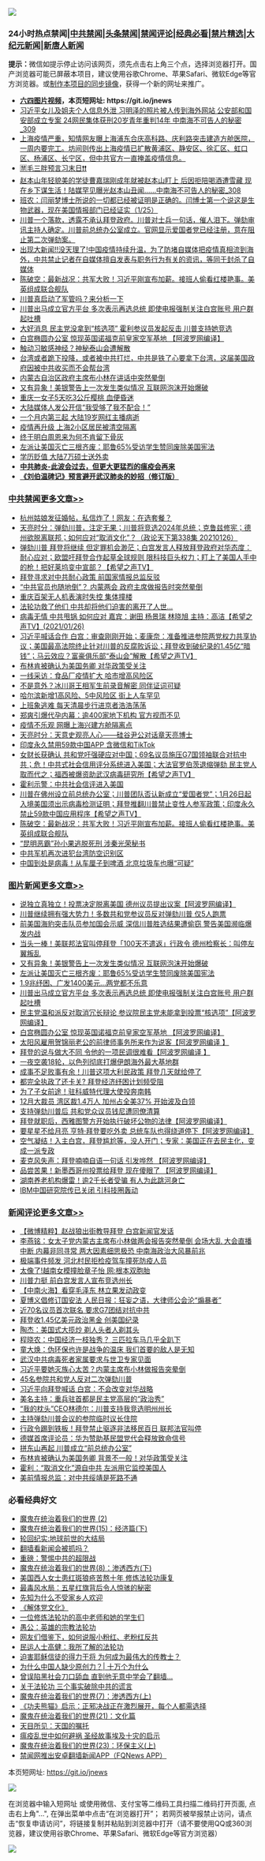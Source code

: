 ![](https://raw.githubusercontent.com/fqnews/bnews/master/64photo/fqnews-qr.jpg)

<div id="tt">
<h3>24小时热点禁闻|<a href="#%E4%B8%AD%E5%85%B1%E7%A6%81%E9%97%BB%E6%9B%B4%E5%A4%9A%E6%96%87%E7%AB%A0">中共禁闻</a>|<a href="#%E5%9B%BE%E7%89%87%E6%96%B0%E9%97%BB%E6%9B%B4%E5%A4%9A%E6%96%87%E7%AB%A0">头条禁闻</a>|<a href="#%E6%96%B0%E9%97%BB%E8%AF%84%E8%AE%BA%E6%9B%B4%E5%A4%9A%E6%96%87%E7%AB%A0">禁闻评论|<a href="#%E5%BF%85%E7%9C%8B%E7%BB%8F%E5%85%B8%E5%A5%BD%E6%96%87">经典必看|<a href="/video.md#%E7%A6%81%E7%89%87%E7%B2%BE%E9%80%89">禁片精选</a>|<a href="https://github.com/fqnews/djy/blob/master/gb/nf1351518.md#1">大纪元新闻</a>|<a href="https://github.com/fqnews/ntdtv/blob/master/gb/prog204.md#1">新唐人新闻</a></h3>
<div><b>提示：</b>微信如提示停止访问该网页，须先点击右上角三个点，选择浏览器打开。国产浏览器可能已屏蔽本项目，建议使用谷歌Chrome、苹果Safari、微软Edge等官方浏览器。或<a href="https://github.com/fqnews/bnews/blob/master/%E5%88%B6%E4%BD%9Cgit%E7%A6%81%E9%97%BB%E9%95%9C%E5%83%8F.md">制作本项目的同步镜像</a>，获得一个新的网址来推广。</div>
<ul>
<li><b><a href="http://d1.bdrive.tk/64.mp4" target="_blank">六四图片视频</a>，本页短网址: https://git.io/jnews</b></li>
<li><a href="/comments/20210127/1475539.md">习近平女儿及姐夫个人信息外泄 习明泽的照片被人传到海外网站 公安部和国安部成立专案 24网民集体获刑20岁青年重判14年 中南海不可告人的秘密_309</a></li>
<li><a href="/bannedvideo/20210126/1475136.md">上海疫情严重，知情网友曝上海浦东合庆高科路、庆利路突击建造方舱医院，一周内要完工。坊间则传出上海疫情已扩散黄浦区、静安区、徐汇区、虹口区、杨浦区、长宁区，但中共官方一直掩盖疫情信息。</a></li>
<li><a href="/cbnews/20210126/1475266.md">🈲毛三胖预言习末日❗❗</a></li>
<li><a href="/comments/20210127/1475485.md">赵本山年轻貌美的学徒曹嘉瑞刚成年就被赵本山盯上 后因拒陪喝酒遭雪藏 现在乡下谋生活！陆媒罕见曝光赵本山丑闻……中南海不可告人的秘密_308</a></li>
<li><a href="/bannedvideo/20210126/1475063.md">班农：闫丽梦博士所说的一切都已经被证明是正确的。闫博士第一个说这是生物武器，现在美国情报部门已经证实（1/25）</a></li>
<li><a href="/cbnews/20210126/1475268.md">川普一个落款，透露不承认拜登政府。川普对士兵一句话，催人泪下。弹劾审讯主持人确定。川普前总统办公室成立。官网显示爱国者党已经注册，意在阻止第二次弹劾案。</a></li>
<li><a href="/bannedvideo/20210126/1475255.md">出现大新闻!!没天理了!中国疫情持续升温，为了防堵自媒体把疫情真相流到海外，中共禁止记者在自媒体擅自发表与职务行为有关的资讯，等同于封杀了自媒体</a></li>
<li><a href="/cbnews/20210126/1475334.md">陈破空：最新战况：共军大败！习近平刚宣布加薪。接班人偷看红楼艳事。美英组成联合舰队</a></li>
<li><a href="/ssgc/20210126/1475067.md">川普真启动了军管吗？来分析一下</a></li>
<li><a href="/topimagenews/20210126/1475306.md">川普出马成立官方平台 多次表示再选总统 即使电报强制关注白宫账号 用户群起吐槽</a></li>
<li><a href="/cnnews/20210127/1475516.md">大好消息 民主党没拿到“核选项” 霍利参议员发起反击 川普支持她竞选</a></li>
<li><a href="/topimagenews/20210126/1475217.md">白宫椭圆办公室 惊现英国诺福克前皇家空军基地 【阿波罗网编译】</a></li>
<li><a href="/headline/20210126/1475216.md">触动习敏感神经？神秘泰山会遭解散</a></li>
<li><a href="/bannedvideo/20210126/1475111.md">台湾或者跪下投降，或者被中共打烂，中共是铁了心要拿下台湾，这届美国政府因被中共收买而不会帮台湾</a></li>
<li><a href="/bannedvideo/20210127/1475443.md">内蒙古自治区政府主席布小林在讲话中突然晕倒</a></li>
<li><a href="/topimagenews/20210127/1475505.md">又有异象！美银警告上一次发生类似情况 互联网泡沫开始爆破</a></li>
<li><a href="/cbnews/20210126/1475146.md">重庆一女子5天吃3公斤樱桃 血便昏迷</a></li>
<li><a href="/headline/20210126/1475388.md">大陆媒体人发公开信“我受够了我不配合！”</a></li>
<li><a href="/cbnews/20210126/1475222.md">一个月内第三起 大陆19岁网红主播病逝</a></li>
<li><a href="/cbnews/20210126/1475080.md">疫情再升级 上海2小区居民被清空隔离</a></li>
<li><a href="/cnnews/20210127/1475589.md">终于明白周恩来为何不肯留下骨灰</a></li>
<li><a href="/topimagenews/20210127/1475477.md">左派让美国灭亡三根齐废：耶鲁65%受访学生赞同废除美国宪法</a></li>
<li><a href="/cbnews/20210126/1475147.md">学历贬值 大陆7万硕士送外卖</a></li>
<li><b><a href="/comments/20200211/1275071.md" target="_blank">中共肺炎-此波会过去，但更大更猛烈的瘟疫会再来</a></b></li>
<li><b><a href="/comments/20200207/1272816.md" target="_blank">《刘伯温碑记》预言避开武汉肺炎的妙招（修订版）</a></b></li>
</ul>
</div>

<div class="catlist">
<h3><a href="/cbnews/" target="_blank">中共禁闻</a><span><a href="/cbnews/" target="_blank" rel="nofollow">更多文章>></a></span></h3>
<ul>
<li><a href="/cbnews/20210127/1475765.md" target="_blank">杭州姑娘发征婚帖，私信炸了！网友：在选套餐？</a></li>
<li><a href="/cbnews/20210127/1475764.md" target="_blank">天亮时分：弹劾川普，注定无果；川普将竞选2024年总统；克鲁兹修宪；德州欲脱离联邦；如何应对“取消文化”？（政论天下第338集 20210126）</a></li>
<li><a href="/cbnews/20210127/1475754.md" target="_blank">弹劾川普 拜登将继续 但定罪机会渺茫；白宫发言人释放拜登政府对华态度：耐心应对；欧盟吁拜登合作起草全球规则 限科技巨头权力；盯上了美国人手中的枪！把好莱坞变中宣部？【希望之声TV】</a></li>
<li><a href="/cbnews/20210127/1475705.md" target="_blank">拜登寻求对中共耐心政策 前国家情报总监反驳</a></li>
<li><a href="/cbnews/20210127/1475704.md" target="_blank">“中共官员也随地倒”？ 内蒙两会 政府主席做报告时突然晕倒</a></li>
<li><a href="/cbnews/20210127/1475703.md" target="_blank">重庆百架无人机表演时失控 集体撞楼</a></li>
<li><a href="/cbnews/20210127/1475649.md" target="_blank">法轮功救了他们 中共却将他们迫害的离开了人世&#8230;</a></li>
<li><a href="/cbnews/20210127/1475625.md" target="_blank">病毒无情  中共甩锅  如何应对   嘉宾：谢田 杨景瑞 林晓旭 主持：高洁【希望之声TV】(2021/01/26)</a></li>
<li><a href="/cbnews/20210127/1475594.md" target="_blank">习近平喊话合作 白宫：审查刚刚开始；麦康奈：准备推进参院两党权力共享协议；美国最高法院终止针对川普的反腐败诉讼；拜登收到破纪录的1.45亿“暗钱&#8221;；马云效应？富豪俱乐部“泰山会”解散【希望之声TV】</a></li>
<li><a href="/cbnews/20210127/1475557.md" target="_blank">布林肯被确认为美国务卿 对华政策受关注</a></li>
<li><a href="/cbnews/20210127/1475549.md" target="_blank">一线采访：食品厂疫情扩大 哈市增高风险区</a></li>
<li><a href="/cbnews/20210127/1475531.md" target="_blank">不是意外？冰川哥王相军生前录音解密 同伴证词可疑</a></li>
<li><a href="/cbnews/20210127/1475530.md" target="_blank">哈尔滨新增1高风险、5中风险区 街上人车罕见</a></li>
<li><a href="/cbnews/20210127/1475529.md" target="_blank">上班象逃难 每天清晨步行进京者浩浩荡荡</a></li>
<li><a href="/cbnews/20210127/1475528.md" target="_blank">郑爽引爆代孕内幕：逾400家地下机构 官方视而不见</a></li>
<li><a href="/cbnews/20210127/1475527.md" target="_blank">疫情不乐观 网曝上海兴建方舱隔离点</a></li>
<li><a href="/cbnews/20210127/1475511.md" target="_blank">天亮时分：天意史观亮人心——硅谷尹公对话章天亮博士</a></li>
<li><a href="/cbnews/20210127/1475459.md" target="_blank">印度永久禁用59款中国APP 含微信和TikTok</a></li>
<li><a href="/cbnews/20210127/1475440.md" target="_blank">女财长获确认  共和党吁强硬应对中国；69名议员施压G7国领袖联合对抗中共；危！中共式社会信用评分系统进入美国；大法官罗伯茨退缩弹劾  民主党人取而代之；福西被爆资助武汉病毒研究所【希望之声TV】</a></li>
<li><a href="/cbnews/20210126/1475398.md" target="_blank">霍利示警：中共社会信评进入美国</a></li>
<li><a href="/cbnews/20210126/1475348.md" target="_blank">川普在佛州设立前总统办公室；川普团队否认新成立“爱国者党”；1月26日起 入境美国须出示病毒检测证明；拜登推翻川普禁止变性人参军政策；印度永久禁止59款中国应用程序【希望之声TV】</a></li>
<li><a href="/cbnews/20210126/1475334.md" target="_blank">陈破空：最新战况：共军大败！习近平刚宣布加薪。接班人偷看红楼艳事。美英组成联合舰队</a></li>
<li><a href="/cbnews/20210126/1475310.md" target="_blank">“昆明恶霸”孙小果逃脱死刑 涉秦光荣秘书</a></li>
<li><a href="/cbnews/20210126/1475309.md" target="_blank">中共军机再次进犯台湾防空识别区</a></li>
<li><a href="/cbnews/20210126/1475308.md" target="_blank">中国到处是病毒！从车厘子到啤酒 北京垃圾车也曝“可疑”</a></li>

</ul>
</div>
<div class="catlist">
<h3><a href="/topimagenews/" target="_blank">图片新闻</a><span><a href="/topimagenews/" target="_blank" rel="nofollow">更多文章>></a></span></h3>
<ul>
<li><a href="/topimagenews/20210127/1475753.md" target="_blank">说独立真独立！投票决定脱离美国 德州议员提出议案【阿波罗网编译】</a></li>
<li><a href="/topimagenews/20210127/1475702.md" target="_blank">川普继续拥有强大势力！多数共和党参议员反对弹劾川普 仅5人跑票</a></li>
<li><a href="/topimagenews/20210127/1475681.md" target="_blank">前美国海豹突击队员参加国会示威 深信川普胜选结果遭偷窃 警告美国濒临爆发内战</a></li>
<li><a href="/topimagenews/20210127/1475648.md" target="_blank">当头一棒！美联邦法官叫停拜登「100天不遣返」行政令 德州检察长：叫停左翼叛乱</a></li>
<li><a href="/topimagenews/20210127/1475505.md" target="_blank">又有异象！美银警告上一次发生类似情况 互联网泡沫开始爆破</a></li>
<li><a href="/topimagenews/20210127/1475477.md" target="_blank">左派让美国灭亡三根齐废：耶鲁65%受访学生赞同废除美国宪法</a></li>
<li><a href="/topimagenews/20210127/1475461.md" target="_blank">1.9兆纾困、广发1400美元…两党都不乐意</a></li>
<li><a href="/topimagenews/20210126/1475306.md" target="_blank">川普出马成立官方平台 多次表示再选总统 即使电报强制关注白宫账号 用户群起吐槽</a></li>
<li><a href="/topimagenews/20210126/1475304.md" target="_blank">民主党温和派反对取消冗长辩论 参议院民主党未能拿到投票“核选项”【阿波罗网编译】</a></li>
<li><a href="/topimagenews/20210126/1475217.md" target="_blank">白宫椭圆办公室 惊现英国诺福克前皇家空军基地 【阿波罗网编译】</a></li>
<li><a href="/topimagenews/20210126/1475126.md" target="_blank">太阳风雇用贺锦丽老公的前律师事务所来作为说客【阿波罗网编译 】</a></li>
<li><a href="/topimagenews/20210126/1475041.md" target="_blank">拜登的说与做大不同 令他的一项民调很难看【阿波罗网编译 】</a></li>
<li><a href="/topimagenews/20210126/1474962.md" target="_blank">一夜空袭18轮，以色列彻底打爆伊朗海外最大基地群</a></li>
<li><a href="/topimagenews/20210126/1474941.md" target="_blank">成事不足败事有余！川普这项大利民政策 拜登几天就给停了</a></li>
<li><a href="/topimagenews/20210126/1474826.md" target="_blank">都完全执政了还卡关? 拜登经济纾困计划频受阻</a></li>
<li><a href="/topimagenews/20210126/1474794.md" target="_blank">为了子女前途！驻科威特代理大使投奔南韩</a></li>
<li><a href="/topimagenews/20210126/1474792.md" target="_blank">12月大裁员 湾区裁1.4万人 加州占全美37% 开始波及白领</a></li>
<li><a href="/topimagenews/20210126/1474777.md" target="_blank">支持弹劾川普后 共和党众议员钱尼遭同僚清算</a></li>
<li><a href="/topimagenews/20210125/1474669.md" target="_blank">拜登就职后，西雅图警方开始执行破坏公物的法律【阿波罗网编译】</a></li>
<li><a href="/topimagenews/20210125/1474644.md" target="_blank">要星星不给月亮 亨特·拜登要吃外卖 总统车队也得绕道停下【阿波罗网编译】</a></li>
<li><a href="/topimagenews/20210125/1474604.md" target="_blank">空气凝结！入主白宫，拜登尴尬等，没人开门；专家：美国正在去民主化，变成一派专政</a></li>
<li><a href="/topimagenews/20210125/1474417.md" target="_blank">麦克风失声：拜登喃喃自语一句话 引发哗然 【阿波罗网编译】</a></li>
<li><a href="/topimagenews/20210125/1474385.md" target="_blank">品尝苦果！新墨西哥州投票给拜登 现在傻眼了 【阿波罗网编译】</a></li>
<li><a href="/topimagenews/20210125/1474206.md" target="_blank">湖南养老机构爆雷！逾2千长者受骗 有人为此跳河身亡</a></li>
<li><a href="/topimagenews/20210125/1474157.md" target="_blank">IBM中国研究院传已关闭 引科技圈轰动</a></li>

</ul>
</div>
<div class="catlist">
<h3><a href="/comments/" target="_blank">新闻评论</a><span><a href="/comments/" target="_blank" rel="nofollow">更多文章>></a></span></h3>
<ul>
<li><a href="/comments/20210127/1475757.md" target="_blank">【微博精粹】赵战狼出街教导拜登 白宫新闻官发话</a></li>
<li><a href="/comments/20210127/1475746.md" target="_blank">李燕铭：女太子党内蒙古主席布小林做两会报告突然晕倒 会场大乱 大会直播中断 内幕非同寻常 两大因素细思极恐 中南海政治大风暴前兆</a></li>
<li><a href="/comments/20210127/1475745.md" target="_blank">极端事件频发 河北村民拒检疫驾车撞死防疫人员</a></li>
<li><a href="/comments/20210127/1475744.md" target="_blank">太像了!越南女模撞脸章子怡 网:根本双胞胎</a></li>
<li><a href="/comments/20210127/1475736.md" target="_blank">川普力挺 前白宫发言人宣布竞选州长</a></li>
<li><a href="/comments/20210127/1475711.md" target="_blank">【中南火海】看穿毛泽东 林立果发动政变</a></li>
<li><a href="/comments/20210127/1475693.md" target="_blank">夏博义倡修订国安法 人民日报：狂妄之语，大律师公会沦“煽暴者”</a></li>
<li><a href="/comments/20210127/1475692.md" target="_blank">近70名议员首次联名 要求G7团结对抗中共</a></li>
<li><a href="/comments/20210127/1475691.md" target="_blank">拜登收1.45亿美元政治黑金 创美国纪录</a></li>
<li><a href="/comments/20210127/1475686.md" target="_blank">陶杰：美国式大揽炒 剃人头者人剃其头</a></li>
<li><a href="/comments/20210127/1475685.md" target="_blank">程晓农：中国经济一枝独秀？ 三匹拉车马几乎全趴下</a></li>
<li><a href="/comments/20210127/1475684.md" target="_blank">童大焕：伪环保也许是战争的温床 我们首要的敌人是无知</a></li>
<li><a href="/comments/20210127/1475665.md" target="_blank">武汉中共病毒死者家属要求与世卫专家见面</a></li>
<li><a href="/comments/20210127/1475664.md" target="_blank">习近平要她灭族心太苦？内蒙主席布小林做报告突晕倒</a></li>
<li><a href="/comments/20210127/1475663.md" target="_blank">45名参院共和党人反对二次弹劾川普</a></li>
<li><a href="/comments/20210127/1475642.md" target="_blank">习近平向拜登喊话 白宫：不会改变对华战略</a></li>
<li><a href="/comments/20210127/1475641.md" target="_blank">美名主持：重兵驻首都是民主党高层的“政治秀”</a></li>
<li><a href="/comments/20210127/1475640.md" target="_blank">“我的枕头”CEO林德尔：川普支持我竞选明州州长</a></li>
<li><a href="/comments/20210127/1475623.md" target="_blank">主持弹劾川普会议的参院临时议长住院</a></li>
<li><a href="/comments/20210127/1475603.md" target="_blank">行政令踢到铁板！拜登禁止驱逐非法移民百日 联邦法官叫停</a></li>
<li><a href="/comments/20210127/1475591.md" target="_blank">德媒首席评论员：华为赞助基民盟党代会释放致命信号</a></li>
<li><a href="/comments/20210127/1475571.md" target="_blank">拼东山再起 川普成立“前总统办公室”</a></li>
<li><a href="/comments/20210127/1475569.md" target="_blank">布林肯被确认为美国务卿 背景不一般！对华政策受关注</a></li>
<li><a href="/comments/20210127/1475568.md" target="_blank">霍利：“取消文化”源自中共 左派用它监控美国人</a></li>
<li><a href="/comments/20210127/1475552.md" target="_blank">美前情报总监：对中共绥靖是死路不通</a></li>

</ul>
</div>

<div class="catlist">
<h3>必看经典好文</h3>
<ul>
<li><a href="/topimagenews/20180520/944940.md" target="_blank">魔鬼在统治着我们的世界 (2)</a></li>
<li><a href="/topimagenews/20180610/955499.md" target="_blank">魔鬼在统治着我们的世界(15)：经济篇(下)</a></li>
<li><a href="/comments/20200920/582873.md" target="_blank">轮回纪实:地球前世的大结局</a></li>
<li><a href="/fanqiang/20200616/1345793.md" target="_blank">翻墙看新闻会被抓吗？</a></li>
<li><a href="/comments/20200717/1362287.md" target="_blank">重磅：警惕中共的超限战</a></li>
<li><a href="/topimagenews/20180527/948714.md" target="_blank">魔鬼在统治着我们的世界(8)：渗透西方(下)</a></li>
<li><a href="/comments/20190126/1070164.md" target="_blank">美国西人女士患红斑狼疮苦熬十年 修炼法轮功康复</a></li>
<li><a href="/cbnews/20201005/1408304.md" target="_blank">最毒风水局：五星红旗背后令人惊骇的秘密</a></li>
<li><a href="/comments/20200620/1346848.md" target="_blank">先知为什么不受家乡人欢迎</a></li>
<li><a href="/bookwiki/20130610/138400.md" target="_blank">《解体党文化》</a></li>
<li><a href="/cbnews/20200702/1354550.md" target="_blank">一位修炼法轮功的高中老师和她的学生们</a></li>
<li><a href="/comments/20200313/1292991.md" target="_blank">愚公：英雄的宗教法轮功</a></li>
<li><a href="/comments/20200712/1359630.md" target="_blank">网友们借鉴下，如何说服小粉红、老粉红反共</a></li>
<li><a href="/ccpdope/20200729/1369047.md" target="_blank">民运人士高健：我所了解的法轮功</a></li>
<li><a href="/comments/20200622/1346846.md" target="_blank">迫害耶稣信徒的得力干将  为何成为最伟大的传教士？</a></li>
<li><a href="/ssgc/20200715/1360940.md" target="_blank">为什么中国人缺少原创力？| 十万个为什么</a></li>
<li><a href="/topimagenews/20200928/1404412.md" target="_blank">曾误陷黑社会刀口舔血 直到他无意中学会了翻墙&#8230;</a></li>
<li><a href="/cbnews/20200703/1354907.md" target="_blank">关于法轮功 三个事实破除中共的谎言</a></li>
<li><a href="/topimagenews/20180527/948369.md" target="_blank">魔鬼在统治着我们的世界(7)：渗透西方(上)</a></li>
<li><a href="/comments/20200308/1290182.md" target="_blank">《功夫熊猫》启示：正邪决战正在激烈展开，每个人都需选择</a></li>
<li><a href="/comments/20180802/980476.md" target="_blank">魔鬼在统治着我们的世界(21)：文化篇</a></li>
<li><a href="/tculture/20180919/1000196.md" target="_blank">天目所见：天国的嘱托</a></li>
<li><a href="/comments/20200618/1346823.md" target="_blank">瘟疫乱世中如何避祸 圣经故事埃及十灾的启示</a></li>
<li><a href="/ssgc/20180904/993719.md" target="_blank">魔鬼在统治着我们的世界(23)：环保主义(上)</a></li>
<li><a href="/comments/20200503/1322531.md" target="_blank">禁闻网推出安卓翻墙新闻APP（FQNews APP）</a></li>

</ul>
</div>

本页短网址: https://git.io/jnews

![](https://raw.githubusercontent.com/fqnews/bnews/master/64photo/fqnews-qr.jpg)

在浏览器中输入短网址 或使用微信、支付宝等二维码工具扫描二维码打开页面, 点击右上角"...", 在弹出菜单中点击“在浏览器打开”； 若网页被举报禁止访问，请点击“恢复申请访问”，将链接复制并粘贴到浏览器中打开（请不要使用QQ或360浏览器，建议使用谷歌Chrome、苹果Safari、微软Edge等官方浏览器）

![](https://raw.githubusercontent.com/fqnews/bnews/master/64photo/wx.jpg)